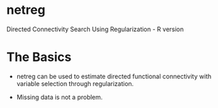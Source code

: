 # **netreg**
Directed Connectivity Search Using Regularization - R version

# **The Basics**

+ netreg can be used to estimate directed functional connectivity with variable selection through regularization.

+ Missing data is not a problem.